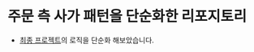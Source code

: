# 주문 측 사가 패턴을 단순화한 리포지토리 
- [최종 프로젝트](https://github.com/autumn-radiata/radiata-backend)의 로직을 단순화 해보았습니다. 